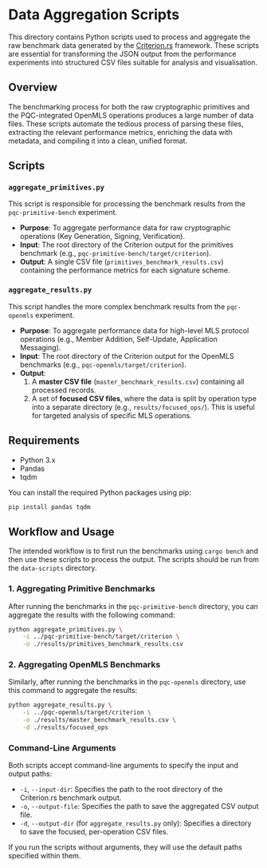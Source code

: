 # Data Aggregation Scripts

This directory contains Python scripts used to process and aggregate the raw benchmark data generated by the [Criterion.rs](https://github.com/bheisler/criterion.rs) framework. These scripts are essential for transforming the JSON output from the performance experiments into structured CSV files suitable for analysis and visualisation.

## Overview

The benchmarking process for both the raw cryptographic primitives and the PQC-integrated OpenMLS operations produces a large number of data files. These scripts automate the tedious process of parsing these files, extracting the relevant performance metrics, enriching the data with metadata, and compiling it into a clean, unified format.

## Scripts

### `aggregate_primitives.py`

This script is responsible for processing the benchmark results from the `pqc-primitive-bench` experiment.

-   **Purpose**: To aggregate performance data for raw cryptographic operations (Key Generation, Signing, Verification).
-   **Input**: The root directory of the Criterion output for the primitives benchmark (e.g., `pqc-primitive-bench/target/criterion`).
-   **Output**: A single CSV file (`primitives_benchmark_results.csv`) containing the performance metrics for each signature scheme.

### `aggregate_results.py`

This script handles the more complex benchmark results from the `pqc-openmls` experiment.

-   **Purpose**: To aggregate performance data for high-level MLS protocol operations (e.g., Member Addition, Self-Update, Application Messaging).
-   **Input**: The root directory of the Criterion output for the OpenMLS benchmarks (e.g., `pqc-openmls/target/criterion`).
-   **Output**:
    1.  A **master CSV file** (`master_benchmark_results.csv`) containing all processed records.
    2.  A set of **focused CSV files**, where the data is split by operation type into a separate directory (e.g., `results/focused_ops/`). This is useful for targeted analysis of specific MLS operations.

## Requirements

-   Python 3.x
-   Pandas
-   tqdm

You can install the required Python packages using pip:

```sh
pip install pandas tqdm
```

## Workflow and Usage

The intended workflow is to first run the benchmarks using `cargo bench` and then use these scripts to process the output. The scripts should be run from the `data-scripts` directory.

### 1. Aggregating Primitive Benchmarks

After running the benchmarks in the `pqc-primitive-bench` directory, you can aggregate the results with the following command:

```sh
python aggregate_primitives.py \
    -i ../pqc-primitive-bench/target/criterion \
    -o ./results/primitives_benchmark_results.csv
```

### 2. Aggregating OpenMLS Benchmarks

Similarly, after running the benchmarks in the `pqc-openmls` directory, use this command to aggregate the results:

```sh
python aggregate_results.py \
    -i ../pqc-openmls/target/criterion \
    -o ./results/master_benchmark_results.csv \
    -d ./results/focused_ops
```

### Command-Line Arguments

Both scripts accept command-line arguments to specify the input and output paths:

-   `-i`, `--input-dir`: Specifies the path to the root directory of the Criterion.rs benchmark output.
-   `-o`, `--output-file`: Specifies the path to save the aggregated CSV output file.
-   `-d`, `--output-dir` (for `aggregate_results.py` only): Specifies a directory to save the focused, per-operation CSV files.

If you run the scripts without arguments, they will use the default paths specified within them.
